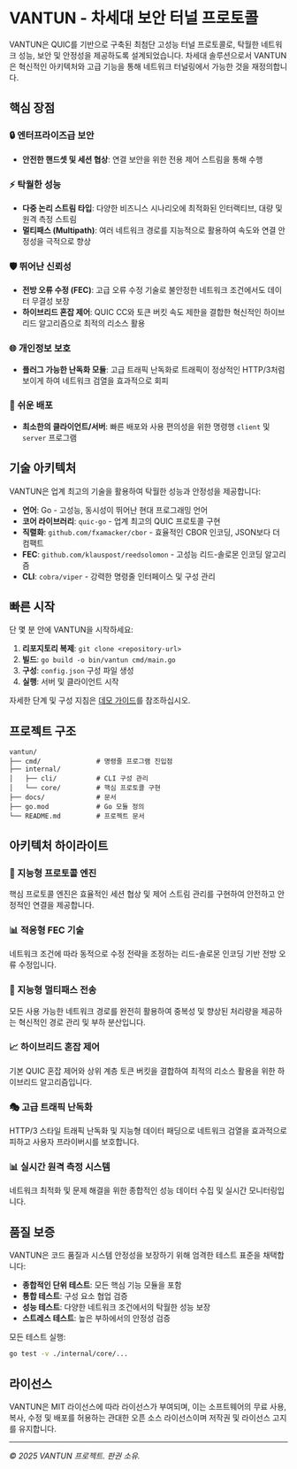 # VANTUN - 차세대 보안 터널 프로토콜

VANTUN은 QUIC를 기반으로 구축된 최첨단 고성능 터널 프로토콜로, 탁월한 네트워크 성능, 보안 및 안정성을 제공하도록 설계되었습니다. 차세대 솔루션으로서 VANTUN은 혁신적인 아키텍처와 고급 기능을 통해 네트워크 터널링에서 가능한 것을 재정의합니다.

## 핵심 장점

### 🔒 엔터프라이즈급 보안
- **안전한 핸드셋 및 세션 협상**: 연결 보안을 위한 전용 제어 스트림을 통해 수행

### ⚡ 탁월한 성능
- **다중 논리 스트림 타입**: 다양한 비즈니스 시나리오에 최적화된 인터랙티브, 대량 및 원격 측정 스트림
- **멀티패스 (Multipath)**: 여러 네트워크 경로를 지능적으로 활용하여 속도와 연결 안정성을 극적으로 향상

### 🛡️ 뛰어난 신뢰성
- **전방 오류 수정 (FEC)**: 고급 오류 수정 기술로 불안정한 네트워크 조건에서도 데이터 무결성 보장
- **하이브리드 혼잡 제어**: QUIC CC와 토큰 버킷 속도 제한을 결합한 혁신적인 하이브리드 알고리즘으로 최적의 리소스 활용

### 🌐 개인정보 보호
- **플러그 가능한 난독화 모듈**: 고급 트래픽 난독화로 트래픽이 정상적인 HTTP/3처럼 보이게 하여 네트워크 검열을 효과적으로 회피

### 🚀 쉬운 배포
- **최소한의 클라이언트/서버**: 빠른 배포와 사용 편의성을 위한 명령행 `client` 및 `server` 프로그램

## 기술 아키텍처

VANTUN은 업계 최고의 기술을 활용하여 탁월한 성능과 안정성을 제공합니다:

- **언어**: Go - 고성능, 동시성이 뛰어난 현대 프로그래밍 언어
- **코어 라이브러리**: `quic-go` - 업계 최고의 QUIC 프로토콜 구현
- **직렬화**: `github.com/fxamacker/cbor` - 효율적인 CBOR 인코딩, JSON보다 더 컴팩트
- **FEC**: `github.com/klauspost/reedsolomon` - 고성능 리드-솔로몬 인코딩 알고리즘
- **CLI**: `cobra/viper` - 강력한 명령줄 인터페이스 및 구성 관리

## 빠른 시작

단 몇 분 안에 VANTUN을 시작하세요:

1. **리포지토리 복제**: `git clone <repository-url>`
2. **빌드**: `go build -o bin/vantun cmd/main.go`
3. **구성**: `config.json` 구성 파일 생성
4. **실행**: 서버 및 클라이언트 시작

자세한 단계 및 구성 지침은 [데모 가이드](DEMOGUIDE_ko.md)를 참조하십시오.

## 프로젝트 구조

```
vantun/
├── cmd/              # 명령줄 프로그램 진입점
├── internal/
│   ├── cli/          # CLI 구성 관리
│   └── core/         # 핵심 프로토콜 구현
├── docs/             # 문서
├── go.mod            # Go 모듈 정의
└── README.md         # 프로젝트 문서
```

## 아키텍처 하이라이트

### 🔧 지능형 프로토콜 엔진
핵심 프로토콜 엔진은 효율적인 세션 협상 및 제어 스트림 관리를 구현하여 안전하고 안정적인 연결을 제공합니다.

### 📊 적응형 FEC 기술
네트워크 조건에 따라 동적으로 수정 전략을 조정하는 리드-솔로몬 인코딩 기반 전방 오류 수정입니다.

### 🔄 지능형 멀티패스 전송
모든 사용 가능한 네트워크 경로를 완전히 활용하여 중복성 및 향상된 처리량을 제공하는 혁신적인 경로 관리 및 부하 분산입니다.

### 📈 하이브리드 혼잡 제어
기본 QUIC 혼잡 제어와 상위 계층 토큰 버킷을 결합하여 최적의 리소스 활용을 위한 하이브리드 알고리즘입니다.

### 🎭 고급 트래픽 난독화
HTTP/3 스타일 트래픽 난독화 및 지능형 데이터 패딩으로 네트워크 검열을 효과적으로 피하고 사용자 프라이버시를 보호합니다.

### 📊 실시간 원격 측정 시스템
네트워크 최적화 및 문제 해결을 위한 종합적인 성능 데이터 수집 및 실시간 모니터링입니다.

## 품질 보증

VANTUN은 코드 품질과 시스템 안정성을 보장하기 위해 엄격한 테스트 표준을 채택합니다:

- **종합적인 단위 테스트**: 모든 핵심 기능 모듈을 포함
- **통합 테스트**: 구성 요소 협업 검증
- **성능 테스트**: 다양한 네트워크 조건에서의 탁월한 성능 보장
- **스트레스 테스트**: 높은 부하에서의 안정성 검증

모든 테스트 실행:

```bash
go test -v ./internal/core/...
```

## 라이선스

VANTUN은 MIT 라이선스에 따라 라이선스가 부여되며, 이는 소프트웨어의 무료 사용, 복사, 수정 및 배포를 허용하는 관대한 오픈 소스 라이선스이며 저작권 및 라이선스 고지를 유지합니다.

---

*© 2025 VANTUN 프로젝트. 판권 소유.*